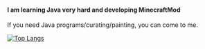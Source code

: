 #### I am learning Java very hard and developing MinecraftMod

If you need Java programs/curating/painting, you can come to me.

[![Top Langs](https://github-readme-stats.vercel.app/api/top-langs/?username=LEFTFlamelight&layout=compact&langs_count=14&hide=stylus,smarty,scss&count_private=true&exclude_repo=vuepress-theme)](https://github.com/anuraghazra/github-readme-stats)
